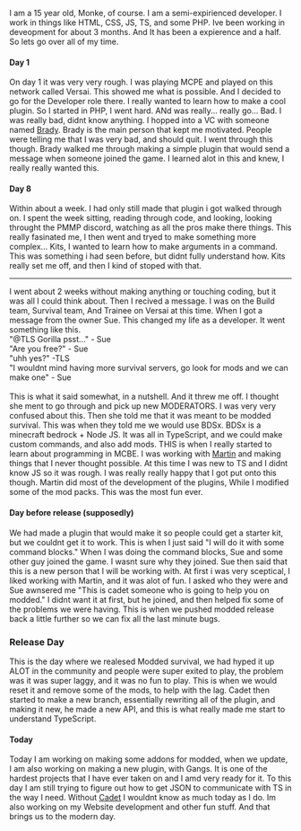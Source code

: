 I am a 15 year old, Monke, of course. I am a semi-expirienced developer. I work in things like HTML, CSS, JS, TS, and some PHP.
Ive been working in deveopment for about 3 months. And It has been a expierence and a half. So lets go over all of my time. 

#### Day 1

On day 1 it was very very rough. I was playing MCPE and played on this network called Versai. This showed me what is possible. And I decided
to go for the Developer role there. I really wanted to learn how to make a cool plugin. So I started in PHP, I went hard. ANd was really...
really go... Bad. I was really bad, didnt know anything. I hopped into a VC with someone named [Brady](https://github.com/0x00032).
Brady is the main person that kept me motivated. People were telling me that I was very bad, and should quit. I went through this though.
Brady walked me through making a simple plugin that would send a message when someone joined the game. I learned alot in this and knew,
I really really wanted this.

#### Day 8

Within about a week. I had only still made that plugin i got walked through on. I spent the week sitting, reading through code, and looking,
looking throught the PMMP discord, watching as all the pros make there things. This really fasinated me, I then went and tryed to make something
more complex... Kits, I wanted to learn how to make arguments in a command. This was something i had seen before, but didnt fully understand how.
Kits really set me off, and then I kind of stoped with that.

<hr>

I went about 2 weeks without making anything or touching coding, but it was all I could think about. Then I recived a message. I was on
the Build team, Survival team, And Trainee on Versai at this time. When I got a message from the owner Sue. This changed my life as a 
developer. It went something like this.
<br>
"@TLS Gorilla psst..." - Sue
<br>
"Are you free?" - Sue
<br>
"uhh yes?" -TLS
<br>
"I wouldnt mind having more survival servers, go look for mods and we can make one" - Sue 
<br>
<br>
This is what it said somewhat, in a nutshell. And it threw me off. I thought she ment to go through and pick up new MODERATORS. I was 
very very confused about this. Then she told me that it was meant to be modded survival. This was when they told me we would use BDSx.
BDSx is a minecraft bedrock + Node JS. It was all in TypeScript, and we could make custom commands, and also add mods. THIS is when I
really started to learn about programming in MCBE. I was working with [Martin](https://github.com/mzztin) and making things that I 
never thought possible. At this time I was new to TS and I didnt know JS so it was rough. I was really really happy that I got put onto
this though. Martin did most of the development of the plugins, While I modified some of the mod packs. This was the most fun ever.

#### Day before release (supposedly)

We had made a plugin that would make it so people could get a starter kit, but we couldnt get it to work. This is when I just said "I will
do it with some command blocks." When I was doing the command blocks, Sue and some other guy joined the game. I wasnt sure why they joined.
Sue then said that this is a new person that I will be working with. At first i was very sceptical, I liked working with Martin, and it
was alot of fun. I asked who they were and Sue awnsered me "This is cadet someone who is going to help you on modded." I didnt want it at
first, but he joined, and then helped fix some of the problems we were having. This is when we pushed modded release back a little further
so we can fix all the last minute bugs.

### Release Day

This is the day where we realesed Modded survival, we had hyped it up ALOT in the community and people were super exited to play,
the problem was it was super laggy, and it was no fun to play. This is when we would reset it and remove some of the mods, to help with the lag.
Cadet then started to make a new branch, essentially rewriting all of the plugin, and making it new, he made a new API, and this is what
really made me start to understand TypeScript.

#### Today

Today I am working on making some addons for modded, when we update, I am also working on making a new plugin, with Gangs. It is one of the
hardest projects that I have ever taken on and I amd very ready for it. To this day I am still trying to figure out how to get JSON
to communicate with TS in the way I need. Without [Cadet](https://github.com/Cqdet) I wouldnt know as much today as I do. Im also 
working on my Website development and other fun stuff. And that brings us to the modern day.


 
